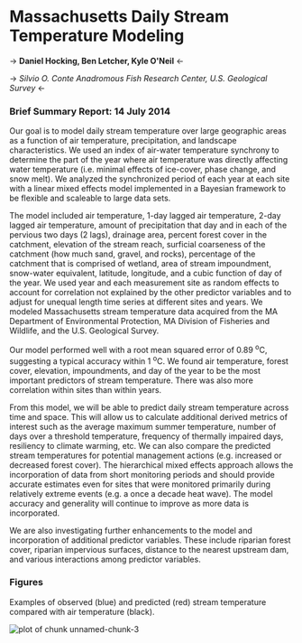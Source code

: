 Massachusetts Daily Stream Temperature Modeling
===================

-> **Daniel Hocking, Ben Letcher, Kyle O'Neil** <-

-> *Silvio O. Conte Anadromous Fish Research Center, U.S. Geological Survey* <-

### Brief Summary Report: 14 July 2014

Our goal is to model daily stream temperature over large geographic areas as a function of air temperature, precipitation, and landscape characteristics. We used an index of air-water temperature synchrony to determine the part of the year where air temperature was directly affecting water temperature (i.e. minimal effects of ice-cover, phase change, and snow melt). We analyzed the synchronized period of each year at each site with a linear mixed effects model implemented in a Bayesian framework to be flexible and scaleable to large data sets. 

The model included air temperature, 1-day lagged air temperature, 2-day lagged air temperature, amount of precipitation that day and in each of the pervious two days (2 lags), drainage area, percent forest cover in the catchment, elevation of the stream reach, surficial coarseness of the catchment (how much sand, gravel, and rocks), percentage of the catchment that is comprised of wetland, area of stream impoundment, snow-water equivalent, latitude, longitude, and a cubic function of day of the year. We used year and each measurement site as random effects to account for correlation not explained by the other predictor variables and to adjust for unequal length time series at different sites and years. We modeled Massachusetts stream temperature data acquired from the MA Department of Environmental Protection, MA Division of Fisheries and Wildlife, and the U.S. Geological Survey.

Our model performed well with a root mean squared error of 0.89 <sup>o</sup>C, suggesting a typical accuracy within 1 <sup>o</sup>C. We found air temperature, forest cover, elevation, impoundments, and day of the year to be the most important predictors of stream temperature. There was also more correlation within sites than within years.

From this model, we will be able to predict daily stream temperature across time and space. This will allow us to calculate additional derived metrics of interest such as the average maximum summer temperature, number of days over a threshold temperature, frequency of thermally impaired days, resiliency to climate warming, etc. We can also compare the predicted stream temperatures for potential management actions (e.g. increased or decreased forest cover). The hierarchical mixed effects approach allows the incorporation of data from short monitoring periods and should provide accurate estimates even for sites that were monitored primarily during relatively extreme events (e.g. a once a decade heat wave). The model accuracy and generality will continue to improve as more data is incorporated. 

We are also investigating further enhancements to the model and incorporation of additional predictor variables. These include riparian forest cover, riparian impervious surfaces, distance to the nearest upstream dam, and various interactions among predictor variables.

### Figures

Examples of observed (blue) and predicted (red) stream temperature compared with air temperature (black).


![plot of chunk unnamed-chunk-3](figure/unnamed-chunk-3.png) 




